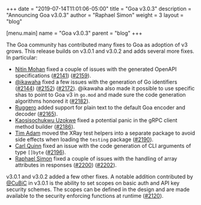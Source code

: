 +++
date = "2019-07-14T11:01:06-05:00"
title = "Goa v3.0.3"
description = "Announcing Goa v3.0.3"
author = "Raphael Simon"
weight = 3
layout = "blog"

[menu.main]
name = "Goa v3.0.3"
parent = "blog"
+++

The Goa community has contributed many fixes to Goa as adoption of v3 grows.
This release builds on v3.0.1 and v3.0.2 and adds several more fixes. In
particular:

* [Nitin Mohan](https://github.com/Nitin) fixed a couple of issues with the
  generated OpenAPI specifications
  ([#2141](https://github.com/goadesign/goa/pull/2141))
  ([#2159](https://github.com/goadesign/goa/pull/2159)).
* [@ikawaha](https://github.com/ikawaha) fixed a few issues with the generation
  of Go identifiers
  ([#2144](https://github.com/goadesign/goa/pull/2144))
  ([#2152](https://github.com/goadesign/goa/pull/2152))
  ([#2172](https://github.com/goadesign/goa/pull/2172)). @ikawaha also made it
  possible to use specific shas to point to Goa v3 in `go.mod` and made sure
  the code generation algorithms honored it
  ([#2182](https://github.com/goadesign/goa/pull/2182)).
* [Ruggero](https://github.com/ilmaruk) added support for plain text to the
  default Goa encoder and decoder
  ([#2165](https://github.com/goadesign/goa/pull/2165)).
* [Kaosisochukwu Uzokwe](https://github.com/delkopiso) fixed a potential panic
  in the gRPC client method builder
  ([#2186](https://github.com/goadesign/goa/pull/2186)).
* [Tim Adam](https://github.com/tmaflexera) moved the XRay test helpers into
  a separate package to avoid side effects when loading the `testing` package
  ([#2190](https://github.com/goadesign/goa/pull/2190)).
* [Carl Quinn](https://github.com/cquinn) fixed an issue with the code
  generation of CLI arguments of type `[]byte`
  ([#2196](https://github.com/goadesign/goa/pull/2196)).
* [Raphael Simon](https://github.com/raphael) fixed a couple of issues with the
  handling of array attributes in responses
  ([#2200](https://github.com/goadesign/goa/pull/2200))
  ([#2202](https://github.com/goadesign/goa/pull/2202)).

v3.0.1 and v3.0.2 added a few other fixes. A notable addition contributed by
[@CuBiC](https://github.com/CuBiC) in v3.0.1 is the ability to set scopes on
basic auth and API key security schemes. The scopes can be defined in the design
and are made available to the security enforcing functions at runtime
([#2120](https://github.com/goadesign/goa/pull/2120)).

